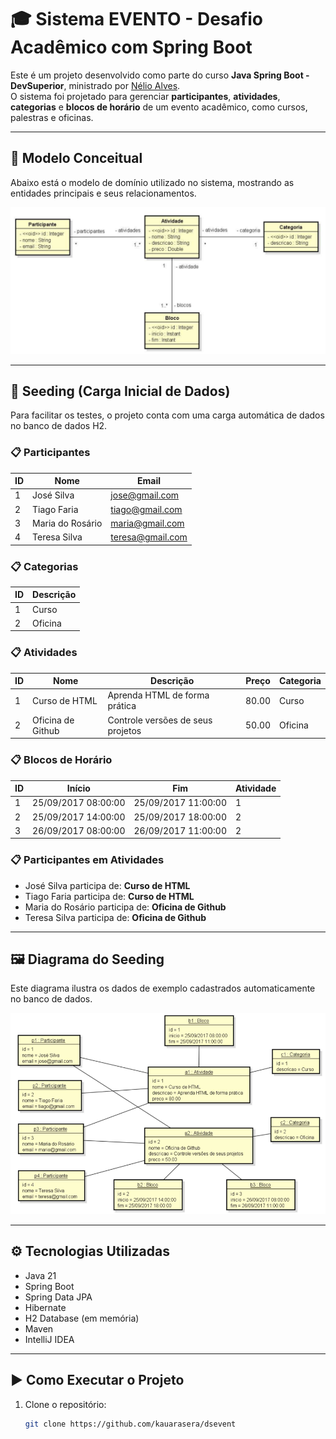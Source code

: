 # 🎓 Sistema EVENTO - Desafio Acadêmico com Spring Boot

Este é um projeto desenvolvido como parte do curso **Java Spring Boot - DevSuperior**, ministrado por [Nélio Alves](https://devsuperior.com.br/).  
O sistema foi projetado para gerenciar **participantes**, **atividades**, **categorias** e **blocos de horário** de um evento acadêmico, como cursos, palestras e oficinas.

---

## 🧠 Modelo Conceitual

Abaixo está o modelo de domínio utilizado no sistema, mostrando as entidades principais e seus relacionamentos.

![Modelo de Domínio - Evento](./event-model.png)

---

## 🌱 Seeding (Carga Inicial de Dados)

Para facilitar os testes, o projeto conta com uma carga automática de dados no banco de dados H2.

### 📋 Participantes

| ID | Nome              | Email              |
|----|-------------------|--------------------|
| 1  | José Silva        | jose@gmail.com     |
| 2  | Tiago Faria       | tiago@gmail.com    |
| 3  | Maria do Rosário  | maria@gmail.com    |
| 4  | Teresa Silva      | teresa@gmail.com   |

### 📋 Categorias

| ID | Descrição |
|----|-----------|
| 1  | Curso     |
| 2  | Oficina   |

### 📋 Atividades

| ID | Nome               | Descrição                             | Preço | Categoria |
|----|--------------------|----------------------------------------|-------|-----------|
| 1  | Curso de HTML      | Aprenda HTML de forma prática          | 80.00 | Curso     |
| 2  | Oficina de Github  | Controle versões de seus projetos      | 50.00 | Oficina   |

### 📋 Blocos de Horário

| ID | Início               | Fim                  | Atividade |
|----|----------------------|----------------------|-----------|
| 1  | 25/09/2017 08:00:00  | 25/09/2017 11:00:00  | 1         |
| 2  | 25/09/2017 14:00:00  | 25/09/2017 18:00:00  | 2         |
| 3  | 26/09/2017 08:00:00  | 26/09/2017 11:00:00  | 2         |

### 📋 Participantes em Atividades

- José Silva participa de: **Curso de HTML**
- Tiago Faria participa de: **Curso de HTML**
- Maria do Rosário participa de: **Oficina de Github**
- Teresa Silva participa de: **Oficina de Github**

---

## 🖼️ Diagrama do Seeding

Este diagrama ilustra os dados de exemplo cadastrados automaticamente no banco de dados.

![Diagrama Seeding](./seeding-diagram.png)

---

## ⚙️ Tecnologias Utilizadas

- Java 21
- Spring Boot
- Spring Data JPA
- Hibernate
- H2 Database (em memória)
- Maven
- IntelliJ IDEA

---

## ▶️ Como Executar o Projeto

1. Clone o repositório:
   ```bash
   git clone https://github.com/kauarasera/dsevent
